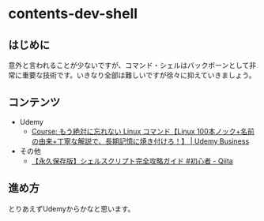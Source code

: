 # contents-dev-shell

## はじめに

意外と言われることが少ないですが、コマンド・シェルはバックボーンとして非常に重要な技術です。いきなり全部は難しいですが徐々に抑えていきましょう。

## コンテンツ

- Udemy
    - [Course: もう絶対に忘れない Linux コマンド【Linux 100本ノック+名前の由来+丁寧な解説で、長期記憶に焼き付けろ！】 | Udemy Business](https://classmethodjp.udemy.com/course/linux100test/learn/lecture/24670104#overview)
- その他
    - [【永久保存版】シェルスクリプト完全攻略ガイド #初心者 - Qiita](https://qiita.com/osw_nuco/items/a5d7173c1e443030875f)

## 進め方

とりあえずUdemyからかなと思います。
